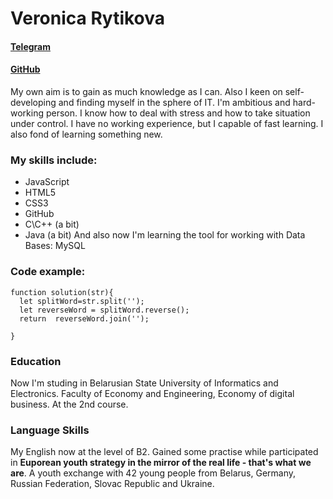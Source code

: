 # Veronica Rytikova
#### [Telegram](https://t.me/veronica_aci)
#### [GitHub](https://github.com/VRytikova)

My own aim is to gain as much knowledge as I can. Also I keen on self-developing and finding myself in the sphere of IT.
I'm ambitious and hard-working person. I know  how to deal with stress and how to take situation under control. 
I have no working experience, but I capable of fast learning. I also fond of learning something new. 

### My skills include:
  * JavaScript
  * HTML5
  * CSS3
  * GitHub
  * C\C++ (a bit)
  * Java (a bit)
 And also now I'm learning the tool for working with Data Bases: MySQL

### Code example:
```
function solution(str){
  let splitWord=str.split('');
  let reverseWord = splitWord.reverse();
  return  reverseWord.join('');

}
```
### Education
Now I'm studing in Belarusian State University of Informatics and Electronics. Faculty of Economy and Engineering, Economy of digital business.
At the 2nd course.
### Language Skills
My English now at the level of B2. Gained some practise while participated in **Euporean youth strategy in the mirror of the real life - that's what we are**.
A youth exchange with 42 young people from Belarus, Germany, Russian Federation, Slovac Republic and Ukraine.
